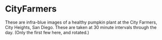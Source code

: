 # CityFarmers

These are infra-blue images of a healthy pumpkin plant at the City Farmers, City Heights, San Diego. 
These are taken at 30 minute intervals through the day. (Only the  first few here, and rotated.)
